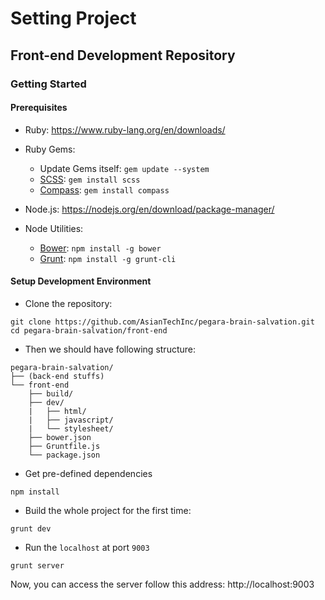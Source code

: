 # Setting Project

## Front-end Development Repository

### Getting Started

#### Prerequisites

- Ruby: https://www.ruby-lang.org/en/downloads/

- Ruby Gems:
  - Update Gems itself: `gem update --system`
  - [SCSS](http://sass-lang.com/install): `gem install scss`
  - [Compass](http://compass-style.org/install/): `gem install compass`

- Node.js: https://nodejs.org/en/download/package-manager/

- Node Utilities:
  - [Bower](http://bower.io/#install-bower): `npm install -g bower`
  - [Grunt](http://gruntjs.com/getting-started#installing-the-cli): `npm install -g grunt-cli`

#### Setup Development Environment

- Clone the repository:

```
git clone https://github.com/AsianTechInc/pegara-brain-salvation.git
cd pegara-brain-salvation/front-end
```

- Then we should have following structure:

```
pegara-brain-salvation/
├── (back-end stuffs)
└── front-end
    ├── build/
    ├── dev/
    |   ├── html/
    |   ├── javascript/
    |   └── stylesheet/
    ├── bower.json
    ├── Gruntfile.js
    └── package.json
```

- Get pre-defined dependencies

```
npm install
```

- Build the whole project for the first time:

```
grunt dev
```

- Run the `localhost` at port `9003`

```
grunt server
```

Now, you can access the server follow this address: http://localhost:9003
